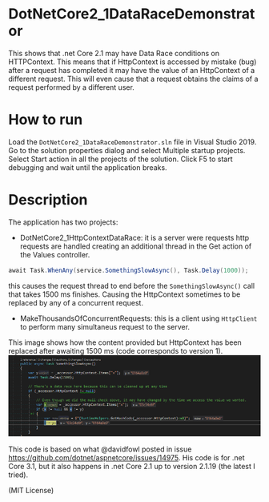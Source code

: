 # DotNetCore2_1DataRaceDemonstrator
This shows that .net Core 2.1 may have Data Race conditions on HTTPContext. This means that if HttpContext is accessed by mistake (bug) after a request has completed it may have the value of an HttpContext of a different request.
This will even cause that a request obtains the claims of a request performed by a different user.

# How to run
Load the `DotNetCore2_1DataRaceDemonstrator.sln` file in Visual Studio 2019.
Go to the solution properties dialog and select Multiple startup projects. Select Start action in all the projects of the solution.
Click F5 to start debugging and wait until the application breaks.

# Description
The application has two projects:
* DotNetCore2_1HttpContextDataRace: it is a server were requests http requests are handled creating an additional thread in the Get action of the Values controller.
```csharp
await Task.WhenAny(service.SomethingSlowAsync(), Task.Delay(1000));
```
this causes the request thread to end before the `SomethingSlowAsync()` call that takes 1500 ms finishes.
Causing the HttpContext sometimes to be replaced by any of a concurrent request.

* MakeThousandsOfConcurrentRequests: this is a client using `HttpClient` to perform many simultaneus request to the server.

This image shows how the content provided but HttpContext has been replaced after awaiting 1500 ms (code corresponds to version 1).
![Screen capture with data race](https://raw.githubusercontent.com/ldwedari/DotNetCore2_1DataRaceDemonstrator/master/ProofOfSwappedContext.png)


This code is based on what @davidfowl posted in issue https://github.com/dotnet/aspnetcore/issues/14975. His code is for .net Core 3.1, but it also happens in .net Core 2.1 up to version 2.1.19 (the latest I tried).

(MIT License)
